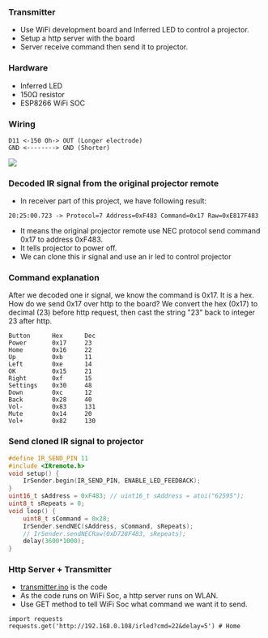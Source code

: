 ### Transmitter
* Use WiFi development board and Inferred LED to control a projector. 
* Setup a http server with the board
* Server receive command then send it to projector.
### Hardware 
* Inferred LED
* 150Ω resistor
* ESP8266 WiFi SOC
### Wiring
```
D11 <-150 Oh-> OUT (Longer electrode)
GND <--------> GND (Shorter)
```
<img src="trasmitter.jpg"></img> 
### Decoded IR signal from the original projector remote 
* In receiver part of this project, we have following result:
``` 
20:25:00.723 -> Protocol=7 Address=0xF483 Command=0x17 Raw=0xE817F483 
```
* It means the original projector remote use NEC protocol send command 0x17 to address 0xF483. 
* It tells projector to power off. 
* We can clone this ir signal and use an ir led to control projector
### Command explanation 
After we decoded one ir signal, we know the command is 0x17. It is a hex. How do we send 0x17 over http to the board? We convert the hex (0x17) to decimal (23) before http request, then cast the string "23" back to integer 23 after http.
```
Button      Hex      Dec
Power       0x17     23
Home        0x16     22
Up          0xb      11
Left        0xe      14
OK          0x15     21
Right       0xf      15
Settings    0x30     48
Down        0xc      12
Back        0x28     40
Vol-        0x83     131
Mute        0x14     20
Vol+        0x82     130
```
### Send cloned IR signal to projector
```C
#define IR_SEND_PIN 11
#include <IRremote.h>
void setup() {
    IrSender.begin(IR_SEND_PIN, ENABLE_LED_FEEDBACK);
}
uint16_t sAddress = 0xF483; // uint16_t sAddress = atoi("62595");
uint8_t sRepeats = 0;
void loop() {
    uint8_t sCommand = 0x28; 
    IrSender.sendNEC(sAddress, sCommand, sRepeats);
    // IrSender.sendNECRaw(0xD728F483, sRepeats); 
    delay(3600*1000);
}
```
### Http Server + Transmitter
* [transmitter.ino](transmitter.ino) is the code 
* As the code runs on WiFi Soc, a http server runs on WLAN.
* Use GET method to tell WiFi Soc what command we want it to send.
```
import requests 
requests.get('http://192.168.0.108/irled?cmd=22&delay=5') # Home 
```
